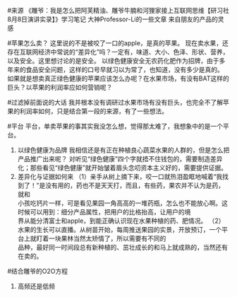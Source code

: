 
#来源
《雕爷：我是怎么把阿芙精油、雕爷牛腩和河狸家接上互联网思维【研习社8月8日演讲实录】》学习笔记
大神Professor-Li的一些文章
来自朋友的产品的灵感

#苹果怎么卖？
  这里说的不是被咬了一口的apple，是真的苹果。
  现在卖水果，还存在互联网经济中常说的“差异化”吗？一定有，味道、大小、色泽、形状、营养，以及安全。这里想讨论的是安全。
  以绿色健康安全无农药化肥作为招牌，由于多年来的食品安全问题，这样的口号早就习以为常了，也知道，没有多少是真的。
  如果就是想卖真正绿色健康的苹果应该怎么办呢？在水果市场，有没有BAT这样的巨头？以苹果的利润率应如何营销呢？

#过滤掉前面说的大话
  我并根本没有调研过水果市场有没有巨头，也完全不了解苹果的利润率如何，只是结合第一段的来源，有了一些想法。

#平台
  平台，单卖苹果的事其实我没怎么想，觉得那太难了，我想象中的是一个平台。
  1. 以绿色健康为品牌
  我相信还是有正在种植良心蔬菜水果的人群的，但是怎么把产品推广出来呢？
  对听见“绿色健康”四个字就捂不住钱包的，需要制造差异化；那些看见“绿色健康”就开始皱着眉头念叨资本主义好的，需要提供证据。
  2. 差异化与证据如何来
  （1）亲手从树上摘下来，咬一口就热泪盈眶地喊着“我找到了！”是没有用的，药也不是天天打，而且，有些药，果农并不认为是药，就和  
小孩吃钙片一样，可是看见果园一角高高的一堆药瓶，怎么也不能放心啊。这时候可以用到：细分产品属性，把用户的比格抬高，让用户的境  
界从能分清富士和apple，到能正确认识现在水果种植的药、肥情况。
  （2）水果的生长可以直播。从树苗开始，每周推送果园的实景，开放预订，一个平台上就盯着一块果林当然太矫情了，所以需要有不同的  
品种，最好同一时间段总有新种植的、茁壮成长的和马上就成熟的，当然还有在卖的。

#结合雕爷的O2O方程
  1. 高频还是低频
  



